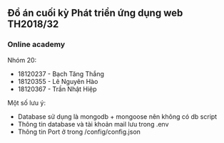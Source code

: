 ## Đồ án cuối kỳ Phát triển ứng dụng web TH2018/32

### Online academy

Nhóm 20:

* 18120237 - Bạch Tăng Thắng
* 18120355 - Lê Nguyên Hào
* 18120367 - Trần Nhật Hiệp

Một số lưu ý:
- Database sử dụng là mongodb + mongoose nên không có db script
- Thông tin database và tài khoản mail lưu trong .env
- Thông tin Port ở trong /config/config.json